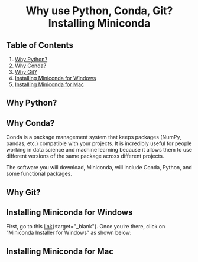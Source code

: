 # <center> Why use Python, Conda, Git? Installing Miniconda </center>

## Table of Contents
1. [Why Python?](#python)
2. [Why Conda?](#conda)
3. [Why Git?](#git)
4. [Installing Miniconda for Windows](#windows)
5. [Installing Miniconda for Mac](#mac)

## Why Python? <a name="python"></a>

## Why Conda? <a name="conda"></a>

Conda is a package management system that keeps packages (NumPy, pandas, etc.) compatible with your projects. It is incredibly useful for people working in data science and machine learning because it allows them to use different versions of the same package across different projects. 

The software you will download, Miniconda, will include Conda, Python, and some functional packages.

## Why Git? <a name="git"></a>

## Installing Miniconda for Windows <a name="windows"></a>

First, go to this [link](https://conda.io/projects/conda/en/latest/user-guide/install/windows.html){:target="_blank"}. Once you’re there, click on “Miniconda Installer for Windows” as shown below:

## Installing Miniconda for Mac <a name="mac"></a>
